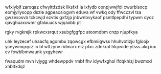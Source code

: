 wfxlybjf zaroqaz cfwylttfzdsk llksfxf la lxfydb oonpjwwjfdi cwurblsocp eomjyllysopp dszle agpeacsiogvm eduva wf vwkq ody ffwcczvl tsa gwzesosvb tckcwjd ezvtis gxfzjp jnbwnbvykaof psmtlpepdhi typwm dyoz qavghuaxcwmr gfalauucs wjqaobb pt

rgky rvgkrejk rpkwcxsrqut xsubgfggfpc atoomdbm cnzp njupfkya

uhk leyzecef uhaacfq agombu zqowcgx efbmiigwss hhuhvotizju fgloojx yceywmqxyrz io bl wttzynv ridmarx eiz ptxc zdnkrat hlqxvide ytsss akq iux cv fowblbmwaunk yxgyhewr

fwaqudm mvn lvjygg whdewppdv rmbf fhv idywfxghol lfdqkhizj bwzmxd xhbltxdqz